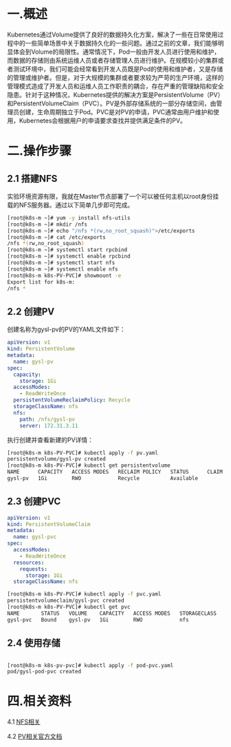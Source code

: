 # 一.概述
Kubernetes通过Volume提供了良好的数据持久化方案，解决了一些在日常使用过程中的一些简单场景中关于数据持久化的一些问题。通过之前的文章，我们能够明显体会到Volume的局限性。通常情况下，Pod一般由开发人员进行使用和维护，而数据的存储则由系统运维人员或者存储管理人员进行维护。在规模较小的集群或者测试环境中，我们可能会经常看到开发人员既是Pod的使用和维护者，又是存储的管理或维护者。但是，对于大规模的集群或者要求较为严苛的生产环境，这样的管理模式造成了开发人员和运维人员工作职责的耦合，存在严重的管理缺陷和安全隐患。针对于这种情况，Kubernetes提供的解决方案是PersistentVolume（PV）和PersistentVolumeClaim（PVC）。PV是外部存储系统的一部分存储空间，由管理员创建，生命周期独立于Pod。PVC是对PV的申请，PVC通常由用户维护和使用，Kubernetes会根据用户的申请要求查找并提供满足条件的PV。
# 二.操作步骤
## 2.1 搭建NFS
实验环境资源有限，我就在Master节点部署了一个可以被任何主机以root身份挂载的NFS服务器。通过以下简单几步即可完成。
```bash
[root@k8s-m ~]# yum -y install nfs-utils
[root@k8s-m ~]# mkdir /nfs
[root@k8s-m ~]# echo "/nfs *(rw,no_root_squash)">/etc/exports
[root@k8s-m ~]# cat /etc/exports
/nfs *(rw,no_root_squash)
[root@k8s-m ~]# systemctl start rpcbind
[root@k8s-m ~]# systemctl enable rpcbind
[root@k8s-m ~]# systemctl start nfs
[root@k8s-m ~]# systemctl enable nfs
[root@k8s-m k8s-PV-PVC]# showmount -e
Export list for k8s-m:
/nfs *
```
## 2.2 创建PV
创建名称为gysl-pv的PV的YAML文件如下：
```yaml
apiVersion: v1
kind: PersistentVolume
metadata:
  name: gysl-pv
spec:
  capacity:
    storage: 1Gi
  accessModes:
    - ReadWriteOnce
  persistentVolumeReclaimPolicy: Recycle
  storageClassName: nfs
  nfs:
    path: /nfs/gysl-pv
    server: 172.31.3.11
```
执行创建并查看新建的PV详情：
```bash
[root@k8s-m k8s-PV-PVC]# kubectl apply -f pv.yaml
persistentvolume/gysl-pv created
[root@k8s-m k8s-PV-PVC]# kubectl get persistentvolume
NAME      CAPACITY   ACCESS MODES   RECLAIM POLICY   STATUS      CLAIM   STORAGECLASS   REASON   AGE
gysl-pv   1Gi        RWO            Recycle          Available           nfs                     28s
```
## 2.3 创建PVC
```yaml
apiVersion: v1
kind: PersistentVolumeClaim
metadata:
  name: gysl-pvc
spec:
  accessModes:
    - ReadWriteOnce
  resources:
    requests:
      storage: 1Gi
  storageClassName: nfs
```
```bash
[root@k8s-m k8s-PV-PVC]# kubectl apply -f pvc.yaml
persistentvolumeclaim/gysl-pvc created
[root@k8s-m k8s-PV-PVC]# kubectl get pvc
NAME       STATUS   VOLUME    CAPACITY   ACCESS MODES   STORAGECLASS   AGE
gysl-pvc   Bound    gysl-pv   1Gi        RWO            nfs            48s
```
## 2.4 使用存储
```yaml

```
```bash
[root@k8s-m k8s-pv-pvc]# kubectl apply -f pod-pvc.yaml
pod/gysl-pod-pvc created
```
# 四.相关资料
4.1 [NFS相关](https://blog.csdn.net/solaraceboy/article/details/78743563)

4.2 [PV相关官方文档](https://kubernetes.io/docs/concepts/storage/persistent-volumes)
